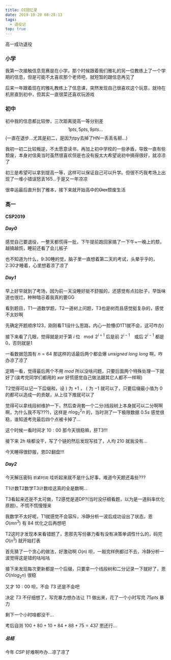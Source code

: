 ```yaml
---
title: OI回忆录
date: 2019-10-20 08:28:13
tags:
  - 退役记
top: true
---
```


高一成功退役

<!-- more -->

### 小学

我第一次接触信息竞赛是在小学，那个时候跟着我们雅礼的另一位教练上了一个学期的信息，但是可能不太喜欢那个老师吧，就短暂的跟信息再见了

后来一年跟着现在的雅礼教练上了信息课，突然发现自己很喜欢这个玩意，就待在机房直到初中，但其实一直很菜还喜欢玩游戏

### 初中

初中我的信息都比较惨，三次距离提高一等分别差$$1pts,5pts,9pts\dots$$(一直在退步...尤其是初二，是因为tpy去掉了HN一丢丢名额...)

我初一初二比较叛逆，不太愿意读书，再加上初中学校的一些矛盾，导致一直有些颓废，本身对信奥当时虽然很喜欢但是也没有报太大希望说初中搞得很好，就凉凉了

初三是希望可以拿到提高一等，这样可以保证自己可以升学。但很不巧我考场上出现了一堆小错误怒丢165...于是又一年凉凉

很幸运最后直升到了雅本，接下来就开始高中的~~Oier~~颓废生活

### 高一

#### CSP2019

##### Day0

感觉自己要退役，一整天都慌得一批，下午提前跑回家搞了一下午+一晚上的颓，越搞越慌，睡前还看了会儿板子

也不知道为什么，9:30睡的觉，脑子里一直想着第二天的考试，头晕乎乎的，2:30才睡着，心里想着凉了凉了

##### Day1

早上好早就到了考场，因为前一天没睡好挺不舒服的，还感觉有点拉肚子，早饭味道也很烂，种种暗示着我真的要GG

看到题目，T1一道数学题，T2一道树上问题，T3也是树而且感觉挺复杂的，感觉不太妙啊

先确定开题顺序123，刚刚看T1没什么思路，内心一脸懵(D1T1就不会，这可咋办)

接下来看了几眼，觉得就是对于第 $i$ 位 $\mod 2^{i+1}$ 后是前 $2^{i-1}$　或后 $2^{i-1}$ 都是0，否则就是1

一看数据范围有 $n=64$ 那这样的话最后两个都会爆 $unsigned\ long\ long$ 啊，咋办凉了凉了

定睛一看，觉得最后两个不用 $mod$ 所以没啥问题，只要后面两个特殊处理一下就好了(诶考完同学们都用的 $xor$ 好慌感觉自己做法跟其它人都不一样啊)

T2觉得可以记一下后缀和，设 $)$ 为 $+1$ ， $($ 为 $-1$ 就可以了，只要后缀最小值为 $0$ 的都可以造成一的贡献，从上往下推就可以了

觉得可以拿线段树维护一下，然后查询套一个二分(线段树上本身就可以二分啊啊啊，为什么我不写???)，这样是 $n\log_2^2n$ 的，当时测了一下极限数据 $0.5s$ 感觉很稳，谁知道考完最后四个点被卡掉了...

这个时候一看时间才 $10:00$ 那今天很稳嘛，肝T3!!!

接下来 $2h$ 啥都没干，写了个链的然后发现写挂了，人均 $210$ 就我没有...

今天睡得很舒服，恩D2翻盘!!!

##### Day2

今天解压密码 `抓紧时间` 哇听起来就不是什么好事，难道今天题还毒些???

T1计数T2数学T3计数哇这真的全是数啊...

T3看起来还是不太可做，T2感觉是道DP?(当时没仔细看题，以为是一道斜率优化原题)，不慌不慌慢慢来

我数学不太好呢，T1就感觉不会容斥，冷静分析一波后成功设出了状态，恩 $O(mn^3)$ 有 $84$ 优化之后再想吧

T2这时才发现本来看错题了，恩那先写份暴力看有没有决策单调性什么的，码完 $O(n^3)$ 就开始打表

首先猜了一个贪心的做法，好激动啊 $O(n)$ 呗，一敲完样例都过不去，冷静分析一波觉得这是错的咕咕咕

接下来发现每次更新都是一个后缀，只要拿一个线段树和二分记录一下就好了，恩 $O(nlog_2n)$ 很稳

又才 $10:00$ 呗，不会 $T3$ 还是不会吧

决定 $T3$ 不仔细想了，写完暴力想办法让 $T1$ 做出来，花了一个小时写完 $75pts$ 暴力

剩下一个小时啥都没干...

考后自测 $100+80+10+84+88+75=437$ 恩还行...

##### 总结

今年 $CSP$ 好难啊咋办...凉了凉了